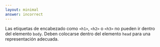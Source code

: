```yaml
---
layout: minimal
answer: incorrect 
---
```


<!-- Heading tags such as `<h1>`, `<h2>` or `<h3>` cannot go inside the `body` element. They should be placed inside the `head` element for proper rendering. -->
Las etiquetas de encabezado como `<h1>`, `<h2>` o `<h3>` no pueden ir dentro del elemento `body`. Deben colocarse dentro del elemento `head` para una representación adecuada.